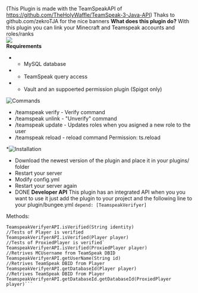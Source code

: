 (This Plugin is made with the TeamSpeakAPI of https://github.com/TheHolyWaffle/TeamSpeak-3-Java-API)
Thaks to github.com/zekroTJA for the nice banners
**What does this plugin do?**
With this plugin you can link your Minecraft and Teamspeak accounts and roles/ranks<br>
<a href="https://www.spigotmc.org/resources/teamspeakverifyer-link-minecraft-teamspeak-ranks-bungeecord-spigot-support-mysql-with-api.48302/"><img src="https://i.imgur.com/JlHdaAs.png"></a><br>
**Requirements**
* - MySQL database
* - TeamSpeak query access
* - Vault and an suppoerted permission plugin (Spigot only)


![Commands](https://i.imgur.com/1sDviDZ.pngZ"Commands")
* /teamspeak verify - Verify command 
* /teamspeak unlink - "Unverify" command
* /teamspeak update - Updates roles when you asigned a new role to the user
* /teamspeak reload - reload command Permission: ts.reload

*![Installation](https://i.imgur.com/eeCQv3F.png"Installation")
* Download the newest version of the plugin and place it in your plugins/ folder
* Restart your server
* Modify config.yml
* Restart your server again
* DONE
**Developer API**
This plugin has an integrated API when you you want to use it just add the plugin to your project and the following line to your plugin/bungee.yml
`depend: [TeamspeakVerifyer]`

Methods:
```//Tests of Teamspeak DBID is verified
TeamspeakVerifyerAPI.isVerified(String identity)
//Tests of Player is verified
TeamspeakVerifyerAPI.isVerified(Player player)
//Tests of ProxiedPlayer is verified`
TeamspeakVerifyerAPI.isVerified(ProxiedPlayer player)
//Retrives MCUsername from TeamSpeak DBID
TeamspeakVerifyerAPI.getUserName(String id)
//Retrives TeamSpeak DBID from Player
TeamspeakVerifyerAPI.getDatabaseId(Player player)
//Retrives TeamSpeak DBID from Player
TeamspeakVerifyerAPI.getDatabaseId.getDatabaseId(ProxiedPlayer player)```
